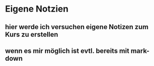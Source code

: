 # Eigene Notzien 
## hier werde ich versuchen eigene Notizen zum Kurs zu erstellen
## wenn es mir möglich ist evtl. bereits mit mark-down

